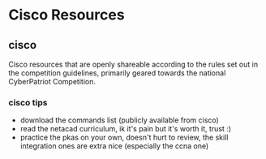 # Cisco Resources
## cisco
Cisco resources that are openly shareable according to the rules set out in the competition guidelines, primarily geared towards the national CyberPatriot Competition.

### cisco tips
- download the commands list (publicly available from cisco)
- read the netacad curriculum, ik it's pain but it's worth it, trust :)
- practice the pkas on your own, doesn't hurt to review, the skill integration ones are extra nice (especially the ccna one)
